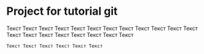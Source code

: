 # Project for tutorial git

Текст Текст Текст Текст Текст Текст Текст Текст Текст Текст 
Текст Текст Текст Текст Текст Текст Текст Текст Текст Текст 

```
Текст Текст Текст Текст Текст Текст 
```
